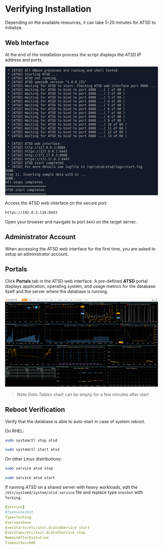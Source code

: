# Verifying Installation

Depending on the available resources, it can take 5-20 minutes for ATSD to initialize.

## Web Interface

At the end of the installation process the script displays the ATSD IP address and ports.

![](./images/atsd_install_shell.png )

Access the ATSD web interface on the secure port.

```txt
https://192.0.2.116:8443
```

Open your browser and navigate to port `8443` on the target server.

## Administrator Account

When accessing the ATSD web interface for the first time, you are asked to setup an administrator account.

## Portals

Click **Portals** tab in the ATSD web interface. A pre-defined **ATSD**
portal displays application, operating system, and usage metrics for the database itself
and the server where the database is running.

![](./images/atsd_portal.png "ATSD Host")

> Note *Data Tables* chart can be empty for a few minutes after start

## Reboot Verification

Verify that the database is able to auto-start in case of system reboot.

On RHEL:

```sh
sudo systemctl stop atsd
```

```sh
sudo systemctl start atsd
```

On other Linux distributions:

```sh
sudo service atsd stop
```

```sh
sudo service atsd start
```

If running ATSD on a shared server with heavy workloads, edit the `/etc/systemd/system/atsd.service` file and replace type `oneshot` with `forking`.

```yaml
[Service]
#Type=oneshot
Type=forking
User=axibase
ExecStart=/etc/init.d/atsdService start
ExecStop=/etc/init.d/atsdService stop
RemainAfterExit=true
TimeoutSec=600
```
